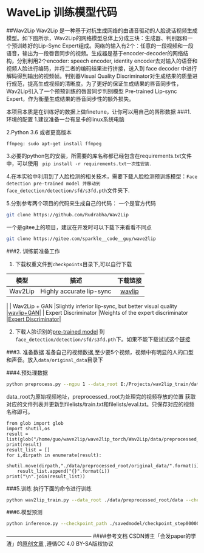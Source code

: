 # WaveLip 训练模型代码

##Wav2Lip
Wav2Lip 是一种基于对抗生成网络的由语音驱动的人脸说话视频生成模型。如下图所示，Wav2Lip的网络模型总体上分成三块：生成器、判别器和一个预训练好的Lip-Sync Expert组成。网络的输入有2个：任意的一段视频和一段语音，输出为一段唇音同步的视频。生成器是基于encoder-decoder的网络结构，分别利用2个encoder: speech encoder, identity encoder去对输入的语音和视频人脸进行编码，并将二者的编码结果进行拼接，送入到 face decoder 中进行解码得到输出的视频帧。判别器Visual Quality Discriminator对生成结果的质量进行规范，提高生成视频的清晰度。为了更好的保证生成结果的唇音同步性，Wav2Lip引入了一个预预训练的唇音同步判别模型 Pre-trained Lip-sync Expert，作为衡量生成结果的唇音同步性的额外损失。

本项目本质是在训练好的数据上做finetune，让你可以用自己的唇形数据
###1. 环境的配置
1.建议准备一台有显卡的linux系统电脑

2.Python 3.6 或者更高版本
```code
ffmpeg: sudo apt-get install ffmpeg
```
3.必要的python包的安装，所需要的库名称都已经包含在requirements.txt文件中，可以使用
` pip install -r requirements.txt一次性安装.`

4.在本实验中利用到了人脸检测的相关技术，需要下载人脸检测预训练模型：`Face detection pre-trained model 并移动到 face_detection/detection/sfd/s3fd.pth`文件夹下.

5.分别参考两个项目的代码来生成自己的代码：
一个是官方代码
```bash
git clone https://github.com/Rudrabha/Wav2Lip
```
一个是gitee上的项目，建议在开发时可以下载下来看看不同点
```bash
git clone https://gitee.com/sparkle__code__guy/wave2lip
```

###2. 训练前准备工作
1. 下载权重文件到`checkpoints`目录下,可以自行下载

|  模型  |	描述	 |  下载链接 |
|:-------:|:-------:|:-------:|
|  Wav2Lip  |Highly accurate lip-sync	|[wavlip](https://gitee.com/link?target=https%3A%2F%2Fiiitaphyd-my.sharepoint.com%2F%3Au%3A%2Fg%2Fpersonal%2Fradrabha_m_research_iiit_ac_in%2FEb3LEzbfuKlJiR600lQWRxgBIY27JZg80f7V9jtMfbNDaQ%3Fe%3DTBFBVW)
|
|  Wav2Lip + GAN	|Slightly inferior lip-sync, but better visual quality	|[wavlip+GAN](https://gitee.com/link?target=https%3A%2F%2Fiiitaphyd-my.sharepoint.com%2F%3Au%3A%2Fg%2Fpersonal%2Fradrabha_m_research_iiit_ac_in%2FEdjI7bZlgApMqsVoEUUXpLsBxqXbn5z8VTmoxp55YNDcIA%3Fe%3Dn9ljGW)|
|  Expert Discriminator	|Weights of the expert discriminator	|[Expert Discriminator](https://iiitaphyd-my.sharepoint.com/personal/radrabha_m_research_iiit_ac_in/_layouts/15/onedrive.aspx?id=%2Fpersonal%2Fradrabha%5Fm%5Fresearch%5Fiiit%5Fac%5Fin%2FDocuments%2FWav2Lip%5FModels%2Flipsync%5Fexpert%2Epth&parent=%2Fpersonal%2Fradrabha%5Fm%5Fresearch%5Fiiit%5Fac%5Fin%2FDocuments%2FWav2Lip%5FModels&ga=1)|

2. 下载人脸识别的[pre-trained model](https://gitee.com/link?target=https%3A%2F%2Fwww.adrianbulat.com%2Fdownloads%2Fpython-fan%2Fs3fd-619a316812.pth) 到`face_detection/detection/sfd/s3fd.pth`下。如果不能下载试试这个[链接](https://gitee.com/link?target=https%3A%2F%2Fiiitaphyd-my.sharepoint.com%2F%3Au%3A%2Fg%2Fpersonal%2Fprajwal_k_research_iiit_ac_in%2FEZsy6qWuivtDnANIG73iHjIBjMSoojcIV0NULXV-yiuiIg%3Fe%3DqTasa8)

###3. 准备数据
准备自己的视频数据,至少要5个视频，视频中有明显的人的口型和声音。放入`data/original_data`目录下

###4.预处理数据
```bash
python preprocess.py --ngpu 1 --data_root E:/Projects/wav2lip_train/data/original_data --preprocessed_root E:/Projects/wav2lip_train/data/preprocessed_root --batch_size 8
```
data_root为原始视频地址，preprocessed_root为处理完的视频存放的位置
获取对应的文件列表并更新到filelists/train.txt和filelists/eval.txt。只保存对应的视频名称即可。
```code
from glob import glob
import shutil,os
result = list(glob("/home/guo/wave2lip/wave2lip_torch/Wav2Lip/data/preprocessed_root/original_data/*"))
print(result)
result_list = []
for i,dirpath in enumerate(result):
    shutil.move(dirpath,"./data/preprocessed_root/original_data/".format(i))
    result_list.append("{}".format(i))
print("\n".join(result_list))
```

###5.训练
执行下面的命令进行训练
```bash
python wav2lip_train.py --data_root ./data/preprocessed_root/data --checkpoint_dir ./savedmodel --syncnet_checkpoint_path ./checkpoints/lipsync_expert.pth
```

###6.模型预测
```bash
python inference.py --checkpoint_path ./savedmodel/checkpoint_step000000001.pth --face ./input/test.mp4 --audio ./input/audio.wav --out-file ./output
```
————————————————
####参考文档
CSDN博主「会发paper的学渣」的[原创文章](https://blog.csdn.net/sslfk/article/details/123419704) ,遵循CC 4.0 BY-SA版权协议


